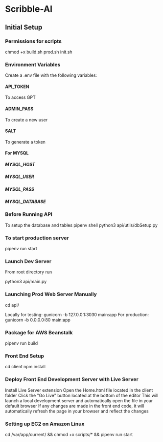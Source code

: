 # Scribble-AI

## Initial Setup

### Permissions for scripts
chmod +x build.sh prod.sh init.sh

### Environment Variables
Create a .env file with the following variables:

#### API_TOKEN
To access GPT

#### ADMIN_PASS
To create a new user

#### SALT
To generate a token

#### For MYSQL
##### MYSQL_HOST
##### MYSQL_USER
##### MYSQL_PASS
##### MYSQL_DATABASE

### Before Running API

To setup the database and tables
pipenv shell
python3 api/utils/dbSetup.py

### To start production server 

pipenv run start

### Launch Dev Server

From root directory run

python3 api/main.py

### Launching Prod Web Server Manually

cd api/

Locally for testing: gunicorn -b 127.0.0.1:3030 main:app
For production: gunicorn -b 0.0.0.0:80 main:app

### Package for AWS Beanstalk

pipenv run build

### Front End Setup

cd client
npm install

### Deploy Front End Development Server with Live Server

Install Live Server extension
Open the Home.html file located in the client folder
Click the "Go Live" button located at the bottom of the editor
This will launch a local development server and automatically open the file in your default browser
If any changes are made in the front end code, it will automatically refresh the page in your browser and reflect the changes

### Setting up EC2 on Amazon Linux

cd /var/app/current/ && chmod +x scripts/* && pipenv run start